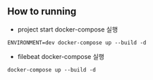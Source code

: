 ## How to running

-   project start docker-compose 실행

```shell
ENVIRONMENT=dev docker-compose up --build -d
```

-   filebeat docker-compose 실행

```shell
docker-compose up --build -d
```
